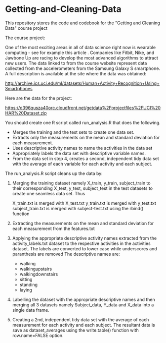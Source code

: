 # Getting-and-Cleaning-Data
This repository stores the code and codebook for the "Getting and Cleaning Data" course project

The course project:

One of the most exciting areas in all of data science right now is wearable computing - see for example this article . Companies like Fitbit, Nike, and Jawbone Up are racing to develop the most advanced algorithms to attract new users. The data linked to from the course website represent data collected from the accelerometers from the Samsung Galaxy S smartphone. A full description is available at the site where the data was obtained: 

http://archive.ics.uci.edu/ml/datasets/Human+Activity+Recognition+Using+Smartphones 

Here are the data for the project:    

https://d396qusza40orc.cloudfront.net/getdata%2Fprojectfiles%2FUCI%20HAR%20Dataset.zip 

 You should create one R script called run_analysis.R that does the following. 
*  Merges the training and the test sets to create one data set.
*  Extracts only the measurements on the mean and standard deviation for each measurement. 
*  Uses descriptive activity names to name the activities in the data set
*  Appropriately labels the data set with descriptive variable names. 
*  From the data set in step 4, creates a second, independent tidy data set with the average of each variable for each activity    and each subject.


The run_analysis.R script cleans up the data by:

1. Merging the training dataset namely X_train, y_train, subject_train to their corresponding X_test, y_test, subject_test in    the test datasets to create one seamless data set. Thus

   X_train.txt is merged with X_test.txt
   y_train.txt is merged with y_test.txt
   subject_train.txt is merged with subject-test.txt using the rbind() function


2. Extracting the measurements on the mean and standard deviation for each measurement from the features.txt


3.  Applying the appropriate descriptive activity names extracted from the activity_labels.txt dataset to the respective         activities in the activities dataset. The labels are converted to lower case while underscores and paranthesis are           removed The descriptive names are:
    *  walking
    *  walkingupstairs
    *  walkingdownstairs
    *  sitting
    *  standing
    *  laying

4.  Labelling the dataset with the appropriate descriptive names and then merging all 3 datasets namely Subject_data, Y_data     and X_data into a single data frame.

5.  Creating a 2nd, independent tidy data set with the average of each measurement for each activity and each subject. The       resultant data is save as dataset_averages using the write.table() function with row.name=FALSE option.

